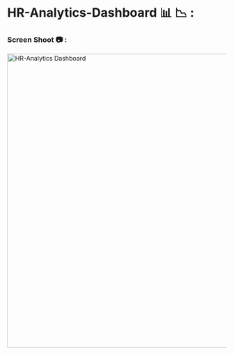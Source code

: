 # HR-Analytics-Dashboard 📊 📉 :

### Screen Shoot 📷 :



<img width="675" alt="HR-Analytics Dashboard" src="https://github.com/moadhamousti/HR-Analytics-Dashboard/assets/118165767/972f2aae-e40e-4a55-bcce-a6b6176b3e2e">
